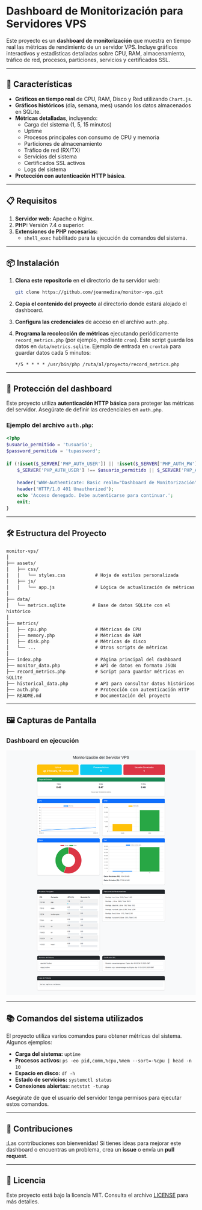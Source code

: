 # Dashboard de Monitorización para Servidores VPS

Este proyecto es un **dashboard de monitorización** que muestra en tiempo real las métricas de rendimiento de un servidor VPS. Incluye gráficos interactivos y estadísticas detalladas sobre CPU, RAM, almacenamiento, tráfico de red, procesos, particiones, servicios y certificados SSL.

---

## 🚀 **Características**

- **Gráficos en tiempo real** de CPU, RAM, Disco y Red utilizando `Chart.js`.
- **Gráficos históricos** (día, semana, mes) usando los datos almacenados en SQLite.
- **Métricas detalladas**, incluyendo:
  - Carga del sistema (1, 5, 15 minutos)
  - Uptime
  - Procesos principales con consumo de CPU y memoria
  - Particiones de almacenamiento
  - Tráfico de red (RX/TX)
  - Servicios del sistema
  - Certificados SSL activos
  - Logs del sistema
- **Protección con autenticación HTTP básica**.

---

## 📋 **Requisitos**

1. **Servidor web:** Apache o Nginx.
2. **PHP:** Versión 7.4 o superior.
3. **Extensiones de PHP necesarias:** 
   - `shell_exec` habilitado para la ejecución de comandos del sistema.

---

## 📦 **Instalación**

1. **Clona este repositorio** en el directorio de tu servidor web:
   ```bash
   git clone https://github.com/joanmedina/monitor-vps.git
   ```

2. **Copia el contenido del proyecto** al directorio donde estará alojado el dashboard.

3. **Configura las credenciales** de acceso en el archivo `auth.php`.
4. **Programa la recolección de métricas** ejecutando periódicamente `record_metrics.php` (por ejemplo, mediante `cron`). Este script guarda los datos en `data/metrics.sqlite`.
   Ejemplo de entrada en `crontab` para guardar datos cada 5 minutos:
   ```cron
   */5 * * * * /usr/bin/php /ruta/al/proyecto/record_metrics.php
   ```

---

## 🔐 **Protección del dashboard**

Este proyecto utiliza **autenticación HTTP básica** para proteger las métricas del servidor. Asegúrate de definir las credenciales en `auth.php`.

### **Ejemplo del archivo `auth.php`:**
```php
<?php
$usuario_permitido = 'tusuario';
$password_permitida = 'tupassword';

if (!isset($_SERVER['PHP_AUTH_USER']) || !isset($_SERVER['PHP_AUTH_PW']) ||
    $_SERVER['PHP_AUTH_USER'] !== $usuario_permitido || $_SERVER['PHP_AUTH_PW'] !== $password_permitida) {
    
    header('WWW-Authenticate: Basic realm="Dashboard de Monitorización"');
    header('HTTP/1.0 401 Unauthorized');
    echo 'Acceso denegado. Debe autenticarse para continuar.';
    exit;
}
```

---

## 🛠️ **Estructura del Proyecto**

```
monitor-vps/
│
├── assets/
│   ├── css/
│   │   └── styles.css           # Hoja de estilos personalizada
│   ├── js/
│   │   └── app.js               # Lógica de actualización de métricas
│
├── data/
│   └── metrics.sqlite          # Base de datos SQLite con el histórico
│
├── metrics/
│   ├── cpu.php                  # Métricas de CPU
│   ├── memory.php               # Métricas de RAM
│   ├── disk.php                 # Métricas de disco
│   └── ...                      # Otros scripts de métricas
│
├── index.php                    # Página principal del dashboard
├── monitor_data.php             # API de datos en formato JSON
├── record_metrics.php           # Script para guardar métricas en SQLite
├── historical_data.php          # API para consultar datos históricos
├── auth.php                     # Protección con autenticación HTTP
├── README.md                    # Documentación del proyecto
```

---

## 🖼️ **Capturas de Pantalla**

### **Dashboard en ejecución**

![Captura de pantalla del dashboard](https://github.com/joanmedina/monitor-vps/blob/main/assets/dashboard.png)

---

## 📚 **Comandos del sistema utilizados**

El proyecto utiliza varios comandos para obtener métricas del sistema. Algunos ejemplos:

- **Carga del sistema:** `uptime`
- **Procesos activos:** `ps -eo pid,comm,%cpu,%mem --sort=-%cpu | head -n 10`
- **Espacio en disco:** `df -h`
- **Estado de servicios:** `systemctl status`
- **Conexiones abiertas:** `netstat -tunap`

Asegúrate de que el usuario del servidor tenga permisos para ejecutar estos comandos.

---

## 🤝 **Contribuciones**

¡Las contribuciones son bienvenidas! Si tienes ideas para mejorar este dashboard o encuentras un problema, crea un **issue** o envía un **pull request**.

---

## 📝 **Licencia**

Este proyecto está bajo la licencia MIT. Consulta el archivo [LICENSE](LICENSE) para más detalles.

